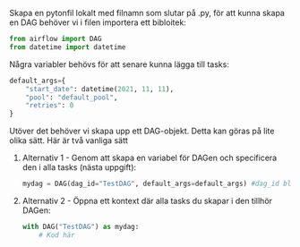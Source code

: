 Skapa en pytonfil lokalt med filnamn som slutar på .py, för att kunna skapa en DAG behöver vi i filen importera ett bibloitek:

```python
from airflow import DAG
from datetime import datetime
```
Några variabler behövs för att senare kunna lägga till tasks:
```python
default_args={
    "start_date": datetime(2021, 11, 11), 
    "pool": "default_pool",
    "retries": 0
}
```
Utöver det behöver vi skapa upp ett DAG-objekt. Detta kan göras på lite olika sätt. 
Här är två vanliga sätt
1. Alternativ 1 - Genom att skapa en variabel för DAGen och specificera den i alla tasks (nästa uppgift):
    ```python
    mydag = DAG(dag_id="TestDAG", default_args=default_args) #dag_id blir även namnet på DAGen.
    ```
2. Alternativ 2 - Öppna ett kontext där alla tasks du skapar i den tillhör DAGen:
    ```python
    with DAG("TestDAG") as mydag:
        # Kod här
